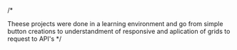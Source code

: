 /*

Theese projects were done in a learning environment and go from simple button creations to understandment of responsive and aplication of grids to request to API's 
*/
